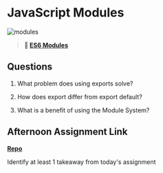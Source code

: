 # JavaScript Modules

![modules](https://bcw.blob.core.windows.net/public/img/1015719031845190)

> **📖 [ES6 Modules](https://codeworksacademy.com/fs-student-guide/resources/wk3/01-Modules)**

## Questions

1. What problem does using exports solve?

2. How does export differ from export default?

3. What is a benefit of using the Module System?

## Afternoon Assignment Link

**[Repo](https://github.com/amandawheeler/<ASSIGNMENT_REPO>)**

Identify at least 1 takeaway from today's assignment
